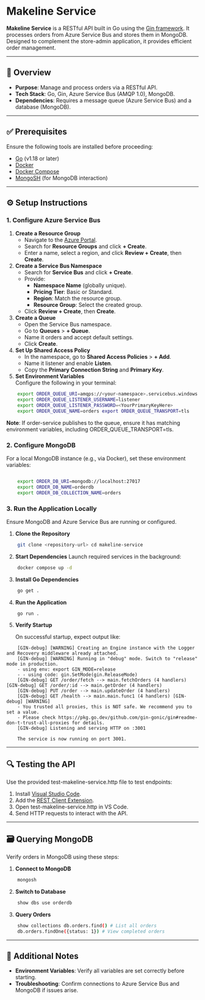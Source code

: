 
# Makeline Service

**Makeline Service** is a RESTful API built in Go using the [Gin framework](https://github.com/gin-gonic/gin). It processes orders from Azure Service Bus and stores them in MongoDB. Designed to complement the store-admin application, it provides efficient order management.

----------

## 📌 Overview

- **Purpose**: Manage and process orders via a RESTful API.
- **Tech Stack**: Go, Gin, Azure Service Bus (AMQP 1.0), MongoDB.
- **Dependencies**: Requires a message queue (Azure Service Bus) and a database (MongoDB).

----------

## ✅ Prerequisites

Ensure the following tools are installed before proceeding:

- [Go](https://golang.org/doc/install) (v1.18 or later)
- [Docker](https://docs.docker.com/get-docker/)
- [Docker Compose](https://docs.docker.com/compose/install/)
- [MongoSH](https://www.mongodb.com/docs/mongodb-shell/install/) (for MongoDB interaction)

----------

## ⚙️ Setup Instructions

### 1. Configure Azure Service Bus

1. **Create a Resource Group**
    - Navigate to the [Azure Portal](https://portal.azure.com).
    - Search for **Resource Groups** and click **+ Create**.
    - Enter a name, select a region, and click **Review + Create**, then **Create**.
2. **Create a Service Bus Namespace**
    - Search for **Service Bus** and click **+ Create**.
    - Provide:
      - **Namespace Name** (globally unique).
      - **Pricing Tier**: Basic or Standard.
      - **Region**: Match the resource group.
      - **Resource Group**: Select the created group.
    - Click **Review + Create**, then **Create**.
3. **Create a Queue**
    - Open the Service Bus namespace.
    - Go to **Queues** > **+ Queue**.
    - Name it orders and accept default settings.
    - Click **Create**.
4. **Set Up Shared Access Policy**
    - In the namespace, go to **Shared Access Policies** > **+ Add**.
    - Name it listener and enable **Listen**.
    - Copy the **Primary Connection String** and **Primary Key**.
5. **Set Environment Variables**  
    Configure the following in your terminal:

```bash
    export ORDER_QUEUE_URI=amqps://<your-namespace>.servicebus.windows.net 
    export ORDER_QUEUE_LISTENER_USERNAME=listener 
    export ORDER_QUEUE_LISTENER_PASSWORD=<YourPrimaryKeyHere> 
    export ORDER_QUEUE_NAME=orders export ORDER_QUEUE_TRANSPORT=tls
```

**Note**: If order-service publishes to the queue, ensure it has matching environment variables, including ORDER_QUEUE_TRANSPORT=tls.

### 2. Configure MongoDB

For a local MongoDB instance (e.g., via Docker), set these environment variables:

```bash

    export ORDER_DB_URI=mongodb://localhost:27017 
    export ORDER_DB_NAME=orderdb 
    export ORDER_DB_COLLECTION_NAME=orders

```

### 3. Run the Application Locally

Ensure MongoDB and Azure Service Bus are running or configured.

1. **Clone the Repository**

```bash
    git clone <repository-url> cd makeline-service
```

2. **Start Dependencies**
    Launch required services in the background:

``` bash
    docker compose up -d
```

3. **Install Go Dependencies**

``` bash
    go get .
```

4. **Run the Application**

```bash
    go run .
```

5. **Verify Startup**

    On successful startup, expect output like:

```text
    [GIN-debug] [WARNING] Creating an Engine instance with the Logger and Recovery middleware already attached. 
    [GIN-debug] [WARNING] Running in "debug" mode. Switch to "release" mode in production. 
    - using env: export GIN_MODE=release 
    - - using code: gin.SetMode(gin.ReleaseMode) 
    [GIN-debug] GET /order/fetch --> main.fetchOrders (4 handlers) [GIN-debug] GET /order/:id --> main.getOrder (4 handlers) 
    [GIN-debug] PUT /order --> main.updateOrder (4 handlers) 
    [GIN-debug] GET /health --> main.main.func1 (4 handlers) [GIN-debug] [WARNING] 
    - You trusted all proxies, this is NOT safe. We recommend you to set a value. 
    - Please check https://pkg.go.dev/github.com/gin-gonic/gin#readme-don-t-trust-all-proxies for details. 
    [GIN-debug] Listening and serving HTTP on :3001
    
    The service is now running on port 3001.
```

----------

## 🔍 Testing the API

Use the provided test-makeline-service.http file to test endpoints:

1. Install [Visual Studio Code](https://code.visualstudio.com/).
2. Add the [REST Client Extension](https://marketplace.visualstudio.com/items?itemName=humao.rest-client).
3. Open test-makeline-service.http in VS Code.
4. Send HTTP requests to interact with the API.

----------

## 🗃️ Querying MongoDB

Verify orders in MongoDB using these steps:

1. **Connect to MongoDB**

```bash
    mongosh
```

2. **Switch to Database**

```bash
    show dbs use orderdb
```

3. **Query Orders**

``` bash
    show collections db.orders.find() # List all orders  
    db.orders.findOne({status: 1}) # View completed orders
```

----------

## 📎 Additional Notes

- **Environment Variables**: Verify all variables are set correctly before starting.
- **Troubleshooting**: Confirm connections to Azure Service Bus and MongoDB if issues arise.
